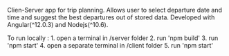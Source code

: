 Clien-Server app for trip planning. Allows user to select departure date and time and suggest the best departures out of stored data. 
Developed with Angular(^12.0.3) and Nodejs(^10.6).

To run locally :
    1. open a terminal in /server folder
    2. run 'npm build'
    3. run 'npm start'
    4. open a separate terminal in /client folder
    5. run 'npm start'